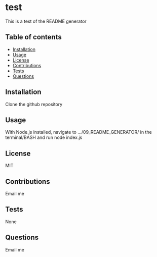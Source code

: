 
# test
This is a test of the README generator

## Table of contents

* [Installation](#installation)
* [Usage](#usage)
* [License](#license)
* [Contributions](#contributions)
* [Tests](#tests)
* [Questions](#questions)

## Installation
  Clone the github repository

## Usage
With Node.js installed, navigate to  .../09_README_GENERATOR/ in the terminal/BASH and run node index.js

## License
MIT

## Contributions
Email me

## Tests
None

## Questions
Email me
